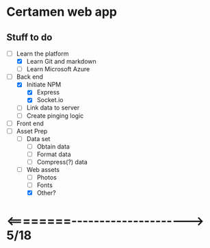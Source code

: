 # Certamen web app
## Stuff to do
* [ ] Learn the platform
  * [x] Learn Git and markdown
  * [ ] Learn Microsoft Azure
* [ ] Back end
  * [x] Initiate NPM
    * [x] Express
    * [x] Socket.io
  * [ ] Link data to server
  * [ ] Create pinging logic
* [ ] Front end
* [ ] Asset Prep
  * [ ] Data set
    * [ ] Obtain data
    * [ ] Format data
    * [ ] Compress(?) data
  * [ ] Web assets
    * [ ] Photos
    * [ ] Fonts
    * [x] Other?
# <========---------------------> 5/18
